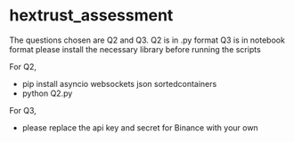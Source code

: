 # hextrust_assessment

The questions chosen are Q2 and Q3.
Q2 is in .py format
Q3 is in notebook format
please install the necessary library before running the scripts

For Q2, 
- pip install asyncio websockets json sortedcontainers
- python Q2.py

For Q3,
- please replace the api key and secret for Binance with your own

